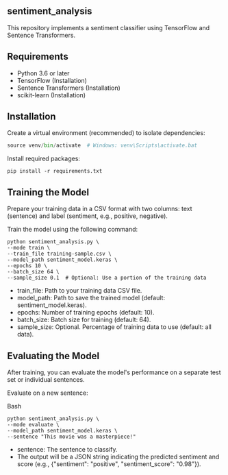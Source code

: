 ## sentiment_analysis

This repository implements a sentiment classifier using TensorFlow and Sentence Transformers.

## Requirements

- Python 3.6 or later
- TensorFlow (Installation)
- Sentence Transformers (Installation)
- scikit-learn (Installation)

## Installation

Create a virtual environment (recommended) to isolate dependencies:


```python -m venv venv
source venv/bin/activate  # Windows: venv\Scripts\activate.bat
```
Install required packages:


```
pip install -r requirements.txt
```
## Training the Model

Prepare your training data in a CSV format with two columns: text (sentence) and label (sentiment, e.g., positive, negative).

Train the model using the following command:


```
python sentiment_analysis.py \
--mode train \
--train_file training-sample.csv \
--model_path sentiment_model.keras \
--epochs 10 \
--batch_size 64 \
--sample_size 0.1  # Optional: Use a portion of the training data
```

- train_file: Path to your training data CSV file.
- model_path: Path to save the trained model (default: sentiment_model.keras).
- epochs: Number of training epochs (default: 10).
- batch_size: Batch size for training (default: 64).
- sample_size: Optional. Percentage of training data to use (default: all data).

## Evaluating the Model

After training, you can evaluate the model's performance on a separate test set or individual sentences.

Evaluate on a new sentence:

Bash
```
python sentiment_analysis.py \
--mode evaluate \
--model_path sentiment_model.keras \
--sentence "This movie was a masterpiece!"
```
- sentence: The sentence to classify.
- The output will be a JSON string indicating the predicted sentiment and score (e.g., {"sentiment": "positive", "sentiment_score": "0.98"}).